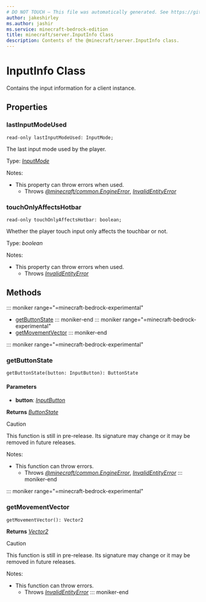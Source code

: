 ```yaml
---
# DO NOT TOUCH — This file was automatically generated. See https://github.com/mojang/minecraftapidocsgenerator to modify descriptions, examples, etc.
author: jakeshirley
ms.author: jashir
ms.service: minecraft-bedrock-edition
title: minecraft/server.InputInfo Class
description: Contents of the @minecraft/server.InputInfo class.
---
```

# InputInfo Class

Contains the input information for a client instance.

## Properties

### **lastInputModeUsed**
`read-only lastInputModeUsed: InputMode;`

The last input mode used by the player.

Type: [*InputMode*](InputMode.md)

Notes:
  - This property can throw errors when used.
    - Throws [*@minecraft/common.EngineError*](../../minecraft/common/EngineError.md), [*InvalidEntityError*](InvalidEntityError.md)

### **touchOnlyAffectsHotbar**
`read-only touchOnlyAffectsHotbar: boolean;`

Whether the player touch input only affects the touchbar or not.

Type: *boolean*

Notes:
  - This property can throw errors when used.
    - Throws [*InvalidEntityError*](InvalidEntityError.md)

## Methods
::: moniker range="=minecraft-bedrock-experimental"
- [getButtonState](#getbuttonstate)
::: moniker-end
::: moniker range="=minecraft-bedrock-experimental"
- [getMovementVector](#getmovementvector)
::: moniker-end

::: moniker range="=minecraft-bedrock-experimental"
### **getButtonState**
`
getButtonState(button: InputButton): ButtonState
`

#### **Parameters**
- **button**: [*InputButton*](InputButton.md)

**Returns** [*ButtonState*](ButtonState.md)

> [!CAUTION]
> This function is still in pre-release.  Its signature may change or it may be removed in future releases.
  
Notes:
- This function can throw errors.
  - Throws [*@minecraft/common.EngineError*](../../minecraft/common/EngineError.md), [*InvalidEntityError*](InvalidEntityError.md)
::: moniker-end

::: moniker range="=minecraft-bedrock-experimental"
### **getMovementVector**
`
getMovementVector(): Vector2
`

**Returns** [*Vector2*](Vector2.md)

> [!CAUTION]
> This function is still in pre-release.  Its signature may change or it may be removed in future releases.
  
Notes:
- This function can throw errors.
  - Throws [*InvalidEntityError*](InvalidEntityError.md)
::: moniker-end
